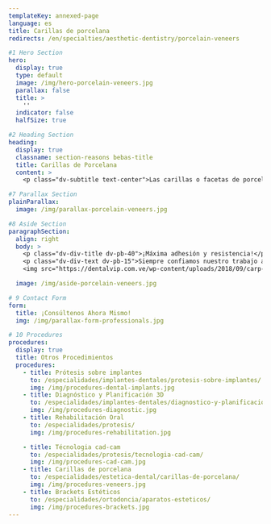 ```yaml
---
templateKey: annexed-page
language: es
title: Carillas de porcelana
redirects: /en/specialties/aesthetic-dentistry/porcelain-veneers

#1 Hero Section
hero:
  display: true
  type: default
  image: /img/hero-porcelain-veneers.jpg
  parallax: false
  title: >
    ''
  indicator: false
  halfSize: true

#2 Heading Section
heading:
  display: true
  classname: section-reasons bebas-title
  title: Carillas de Porcelana
  content: >
    <p class="dv-subtitle text-center">Las carillas o facetas de porcelana son finas láminas de cerámica de entre 0.8 y 1.5 mm de espesor que, adheridas a la superficie frontal de los dientes, son capaces de modificar por completo su forma, textura, color y tamaño.</p>

#7 Parallax Section
plainParallax:
  image: /img/parallax-porcelain-veneers.jpg

#8 Aside Section
paragraphSection:
  align: right
  body: >
    <p class="dv-div-title dv-pb-40">¡Máxima adhesión y resistencia!</p>
    <p class="dv-div-text dv-pb-15">Siempre confiamos nuestro trabajo a los agentes cementantes de la multinacional 3M. <strong>RelyX™ Ultimate</strong> es un innovador cemento de resina adhesiva y polimerización dual que fue desarrollado pensando exclusivamente en las necesidades propias de la cerámica vítrea, y que en consecuencia, nos garantiza un excelente desempeño clínico.</p><p class="dv-div-text dv-pb-15">Gracias a este novedoso sistema, nuestros pacientes podrán estar siempre tranquilos, seguros y orgullosos de su nueva sonrisa.</p>
    <img src="https://dentalvip.com.ve/wp-content/uploads/2018/09/carp-img13.jpg" alt="¡Máxima adhesión y resistencia!" class="dv-logo-sp dv-pt-60 dv-logo-brand-mobile">

  image: /img/aside-porcelain-veneers.jpg

# 9 Contact Form
form:
  title: ¡Consúltenos Ahora Mismo!
  img: /img/parallax-form-professionals.jpg

# 10 Procedures
procedures:
  display: true
  title: Otros Procedimientos
  procedures:
    - title: Prótesis sobre implantes
      to: /especialidades/implantes-dentales/protesis-sobre-implantes/
      img: /img/procedures-dental-implants.jpg
    - title: Diagnóstico y Planificación 3D
      to: /especialidades/implantes-dentales/diagnostico-y-planificacion-3d/
      img: /img/procedures-diagnostic.jpg
    - title: Rehabilitación Oral
      to: /especialidades/protesis/
      img: /img/procedures-rehabilitation.jpg

    - title: Técnologia cad-cam
      to: /especialidades/protesis/tecnologia-cad-cam/
      img: /img/procedures-cad-cam.jpg
    - title: Carillas de porcelana
      to: /especialidades/estetica-dental/carillas-de-porcelana/
      img: /img/procedures-veneers.jpg
    - title: Brackets Estéticos
      to: /especialidades/ortodoncia/aparatos-esteticos/
      img: /img/procedures-brackets.jpg
---
```

